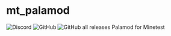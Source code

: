 # mt_palamod
![Discord](https://img.shields.io/discord/779809029773983766)
![GitHub](https://img.shields.io/github/license/AFCMS/palamod)
![GitHub all releases](https://img.shields.io/github/downloads/AFCMS/palamod/total)
Palamod for Minetest
